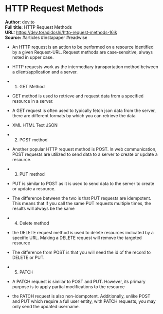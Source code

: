 # HTTP Request Methods

**Author:** dev.to  
**Full title:** HTTP Request Methods  
**URL:** https://dev.to/adidoshi/http-request-methods-16ik  
**Source:** #articles #instapaper #readwise

- An HTTP request is an action to be performed on a resource identified by a given Request-URL. Request methods are case-sensitive, always noted in upper case. 
   
- HTTP requests work as the intermediary transportation method between a client/application and a server. 
   
- 1. GET Method 
   
- GET method is used to retrieve and request data from a specified resource in a server. 
   
- A GET request is often used to typically fetch json data from the server, there are different formats by which you can retrieve the data 
   
- XML
  HTML
  Text
  JSON 
   
- 2. POST method 
   
- Another popular HTTP request method is POST. In web communication, POST requests are utilized to send data to a server to create or update a resource. 
   
- 3. PUT method 
   
- PUT is similar to POST as it is used to send data to the server to create or update a resource. 
   
- The difference between the two is that PUT requests are idempotent.
  This means that if you call the same PUT requests multiple times, the results will always be the same 
   
- 4. Delete method 
   
- the DELETE request method is used to delete resources indicated by a specific URL. Making a DELETE request will remove the targeted resource 
   
- The difference from POST is that you will need the id of the record to DELETE or PUT. 
   
- 5. PATCH 
   
- A PATCH request is similar to POST and PUT. However, its primary purpose is to apply partial modifications to the resource 
   
- the PATCH request is also non-idempotent. Additionally, unlike POST and PUT which require a full user entity, with PATCH requests, you may only send the updated username. 
   
